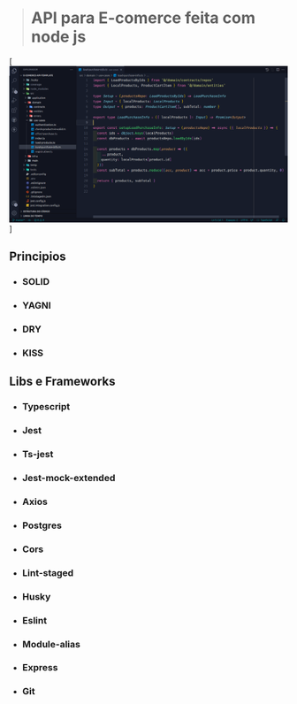 > # API para E-comerce feita com node js

[![alt text](./public/img/hero.png "Imagem do projeto")]

## Principios
* ### SOLID
* ### YAGNI
* ### DRY
* ### KISS


## Libs e Frameworks

* ### Typescript
* ### Jest
* ### Ts-jest
* ### Jest-mock-extended
* ### Axios
* ### Postgres
* ### Cors
* ### Lint-staged
* ### Husky
* ### Eslint
* ### Module-alias
* ### Express
* ### Git
